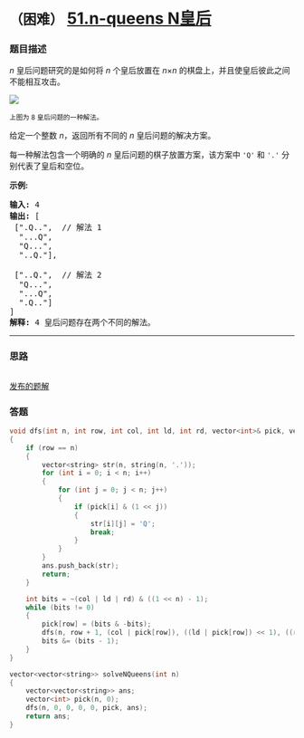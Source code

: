 # `（困难）` [51.n-queens N皇后](https://leetcode-cn.com/problems/n-queens/)

### 题目描述
<p><em>n&nbsp;</em>皇后问题研究的是如何将 <em>n</em>&nbsp;个皇后放置在 <em>n</em>×<em>n</em> 的棋盘上，并且使皇后彼此之间不能相互攻击。</p>

<p><img src="https://assets.leetcode-cn.com/aliyun-lc-upload/uploads/2018/10/12/8-queens.png"></p>

<p><small>上图为 8 皇后问题的一种解法。</small></p>

<p>给定一个整数 <em>n</em>，返回所有不同的&nbsp;<em>n&nbsp;</em>皇后问题的解决方案。</p>

<p>每一种解法包含一个明确的&nbsp;<em>n</em> 皇后问题的棋子放置方案，该方案中 <code>'Q'</code> 和 <code>'.'</code> 分别代表了皇后和空位。</p>

<p><strong>示例:</strong></p>

<pre><strong>输入:</strong> 4
<strong>输出:</strong> [
 [".Q..",  // 解法 1
  "...Q",
  "Q...",
  "..Q."],

 ["..Q.",  // 解法 2
  "Q...",
  "...Q",
  ".Q.."]
]
<strong>解释:</strong> 4 皇后问题存在两个不同的解法。
</pre>


---
### 思路
```
```

[发布的题解](https://leetcode-cn.com/problems/n-queens/solution/51-by-ikaruga/)

### 答题
``` C++
void dfs(int n, int row, int col, int ld, int rd, vector<int>& pick, vector<vector<string>>& ans)
{
    if (row == n)
    {
        vector<string> str(n, string(n, '.'));
        for (int i = 0; i < n; i++)
        {
            for (int j = 0; j < n; j++)
            {
                if (pick[i] & (1 << j))
                {
                    str[i][j] = 'Q';
                    break;
                }
            }
        }
        ans.push_back(str);
        return;
    }

    int bits = ~(col | ld | rd) & ((1 << n) - 1);
    while (bits != 0)
    {
        pick[row] = (bits & -bits);
        dfs(n, row + 1, (col | pick[row]), ((ld | pick[row]) << 1), ((rd | pick[row]) >> 1), pick, ans);
        bits &= (bits - 1);
    }
}

vector<vector<string>> solveNQueens(int n) 
{
    vector<vector<string>> ans;
    vector<int> pick(n, 0);
    dfs(n, 0, 0, 0, 0, pick, ans);
    return ans;
}
```




